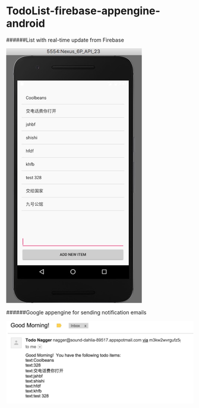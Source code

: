# TodoList-firebase-appengine-android

######List with real-time update from Firebase

[![Portrait](todo1.png)](todo1.png)

######Google appengine for sending notification emails

[![Portrait](todo2.png)](todo2.png)
